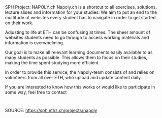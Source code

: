 SPH Project: NAPOLY.ch
Napoly.ch is a shortcut to all exercises, solutions, lecture slides and information for your studies. We aim to put an end to the multitude of websites every student has to navigate in order to get started on their work.

Adjusting to life at ETH can be confusing at times. The sheer amount of websites students need to go through to access working materials and information is overwhelming.

Our goal is to make all relevant learning documents easily available to as many students as possible. This allows them to focus on their studies, making the time spent studying more efficient.

In order to provide this service, the Napoly-team consists of and relies on volunteers from all over ETH, who upload and update content daily.

If you are interested to know how this works or would like to participate in some way, feel free to contact

<figure><img alt="" src="https://sph.ethz.ch/uploads/images/Napoly_Img_1.png"/></figure>

<figure><img alt="" src="https://sph.ethz.ch/uploads/images/Napoly_Img_2.png"/></figure>

  
  


SOURCE: https://sph.ethz.ch/projects/napoly